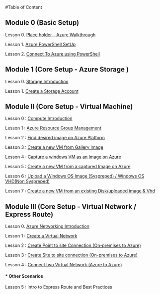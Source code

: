 
#Table of Content

## Module 0 (Basic Setup)

Lesson 0. [Place holder - Azure Walkthrough](https://github.com/abhishekanand/AzureLearning/blob/master/Module%200/L0-PalceHolder.md)

Lesson 1. [Azure PowerShell SetUp](https://github.com/abhishekanand/AzureLearning/blob/master/Module%200/L1-AzurePowershellSetup.md)

Lesson 2. [Connect To Azure using PowerShell](https://github.com/abhishekanand/AzureLearning/blob/master/Module%200/L2-ConnectToAzure.md)

## Module 1 (Core Setup - Azure Storage )

Lesson 0. [Storage Introduction](https://github.com/abhishekanand/AzureLearning/blob/master/Module%20I/L0-StorageIntro.md)

Lesson 1. [Create a Storage Account](https://github.com/abhishekanand/AzureLearning/blob/master/Module%20I/L1-CreateStorageAccount.md)

## Module II (Core Setup - Virtual Machine)

Lesson 0 : [Compute Introduction](https://github.com/abhishekanand/AzureLearning/blob/master/Module%20II/L0-ComputeIntro.md)

Lesson 1 : [Azure Resource Group Management](https://github.com/abhishekanand/AzureLearning/blob/master/Module%20II/L1-AzureRMResourceGroupMgmt.md)

Lesson 2 : [Find desired image on Azure Platform ](https://github.com/abhishekanand/AzureLearning/blob/master/Module%20II/L2-FindAPublishedImage.md)

Lesson 3 : [Create a new VM from Gallery Image](https://github.com/abhishekanand/AzureLearning/blob/master/Module%20II/L3-CreateVirtualMachineGI.md)

Lesson 4 : [Capture a windows VM as an Image on Azure ](https://github.com/abhishekanand/AzureLearning/blob/master/Module%20II/L4-CaptureWindowsVMImage.md)

Lesson 5 : [Create a new VM from a captured Image on Azure ](https://github.com/abhishekanand/AzureLearning/blob/master/Module%20II/L5-DeployCapturedVM.md)

Lesson 6 : [Upload a Windows OS Image (Syspreped) / Windows OS VHD(Non Syspreped)](https://github.com/abhishekanand/AzureLearning/blob/master/Module%20II/L6-UploadedVMfromOnpremise.md)

Lesson 7 : [Create a new VM from an existing Disk/uploaded image & Vhd](https://github.com/abhishekanand/AzureLearning/blob/master/Module%20II/L7-DeployVMuploadedVHD.md)



## Module III (Core Setup - Virtual Network / Express Route)

Lesson 0. [Azure Networking Introduction](https://github.com/abhishekanand/AzureLearning/blob/master/Module%20III/L0-NetworkIntro.md)

Lesson 1 : [Create a Virtual Network](https://github.com/abhishekanand/AzureLearning/blob/master/Module%20III/L1-CreateVirtualNetwork.md)

Lesson 2 : [Create Point to site Connection (On-premises to Azure)](https://github.com/abhishekanand/AzureLearning/blob/master/Module%20III/L2-Point2Site.md)

Lesson 3 : [Create Site to site connection (On-premises to Azure)](https://github.com/abhishekanand/AzureLearning/blob/master/Module%20III/L3-Site2SiteAuzreonPremise.md)

Lesson 4 : [Connect two Virtual Network (Azure to Azure)](https://github.com/abhishekanand/AzureLearning/blob/master/Module%20III/L4-Site2Site2Vnets.md)


#### * Other Scenarios

Lesson 5 : Intro to Express Route and Best Practices
